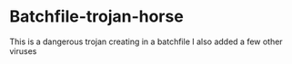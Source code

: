 # Batchfile-trojan-horse
This is a dangerous trojan creating in a batchfile
I also added a few other viruses

